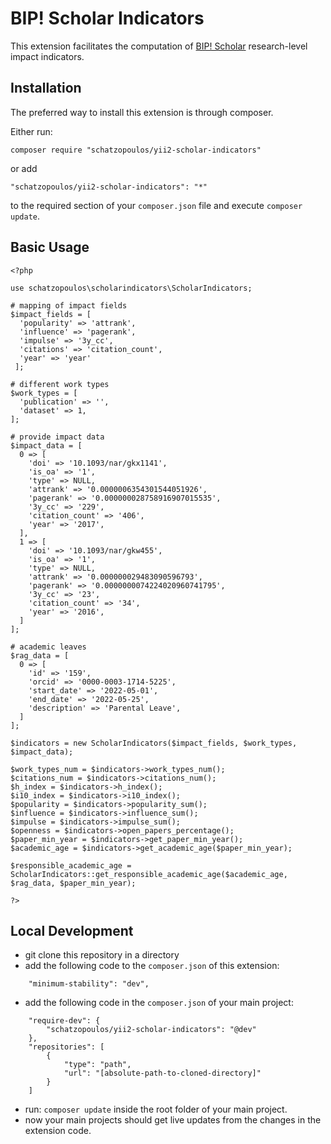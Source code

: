 # BIP! Scholar Indicators
This extension facilitates the computation of [BIP! Scholar](https://bip.imis.athena-innovation.gr/scholar/profile) research-level impact indicators.

## Installation
The preferred way to install this extension is through composer.

Either run:
```
composer require "schatzopoulos/yii2-scholar-indicators"
```
or add
```
"schatzopoulos/yii2-scholar-indicators": "*"
```
to the required section of your `composer.json` file and execute `composer update`.

## Basic Usage
```
<?php

use schatzopoulos\scholarindicators\ScholarIndicators;

# mapping of impact fields
$impact_fields = [
  'popularity' => 'attrank',
  'influence' => 'pagerank',
  'impulse' => '3y_cc',
  'citations' => 'citation_count',
  'year' => 'year'
 ];

# different work types
$work_types = [
  'publication' => '',
  'dataset' => 1,
];

# provide impact data 
$impact_data = [
  0 => [
    'doi' => '10.1093/nar/gkx1141',
    'is_oa' => '1',
    'type' => NULL,
    'attrank' => '0.0000006354301544051926',
    'pagerank' => '0.000000028758916907015535',
    '3y_cc' => '229',
    'citation_count' => '406',
    'year' => '2017',
  ],
  1 => [
    'doi' => '10.1093/nar/gkw455',
    'is_oa' => '1',
    'type' => NULL,
    'attrank' => '0.000000029483090596793',
    'pagerank' => '0.0000000074224020960741795',
    '3y_cc' => '23',
    'citation_count' => '34',
    'year' => '2016',
  ]
];

# academic leaves 
$rag_data = [
  0 => [
    'id' => '159',
    'orcid' => '0000-0003-1714-5225',
    'start_date' => '2022-05-01',
    'end_date' => '2022-05-25',
    'description' => 'Parental Leave',
  ]
];

$indicators = new ScholarIndicators($impact_fields, $work_types, $impact_data);

$work_types_num = $indicators->work_types_num();
$citations_num = $indicators->citations_num();
$h_index = $indicators->h_index();
$i10_index = $indicators->i10_index();
$popularity = $indicators->popularity_sum();
$influence = $indicators->influence_sum();
$impulse = $indicators->impulse_sum();
$openness = $indicators->open_papers_percentage();
$paper_min_year = $indicators->get_paper_min_year();
$academic_age = $indicators->get_academic_age($paper_min_year);

$responsible_academic_age = ScholarIndicators::get_responsible_academic_age($academic_age, $rag_data, $paper_min_year);

?>
```

## Local Development
* git clone this repository in a directory
* add the following code to the `composer.json` of this extension:
```
    "minimum-stability": "dev",
```
* add the following code in the `composer.json` of your main project:
```
    "require-dev": {
        "schatzopoulos/yii2-scholar-indicators": "@dev"
    },
    "repositories": [
        {
            "type": "path",
            "url": "[absolute-path-to-cloned-directory]"
        }
    ]
 ```
 * run:
 ``
 composer update
``
inside the root folder of your main project.
* now your main projects should get live updates from the changes in the extension code. 
